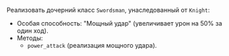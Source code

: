 Реализовать дочерний класс `Swordsman`, унаследованный от `Knight`:
- Особая способность: "Мощный удар" (увеличивает урон на 50% за один ход).
- Методы:
  - `power_attack` (реализация мощного удара).